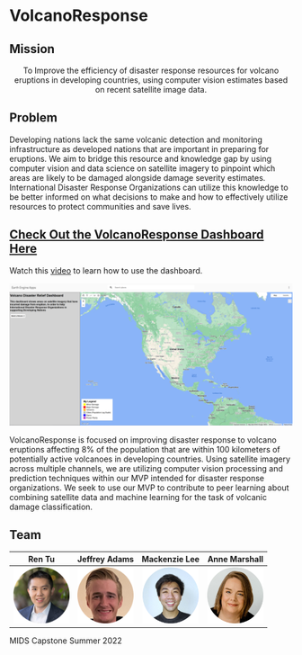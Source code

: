 # VolcanoResponse

## Mission

<p align="center">To Improve the efficiency of disaster response resources for volcano eruptions in developing countries, using computer vision estimates based on recent satellite image data.</p>

## Problem

Developing nations lack the same volcanic detection and monitoring infrastructure as developed nations that are important in preparing for eruptions. We aim to bridge this resource and knowledge gap by using computer vision and data science on satellite imagery to pinpoint which areas are likely to be damaged alongside damage severity estimates. International Disaster Response Organizations can utilize this knowledge to be better informed on what decisions to make and how to effectively utilize resources to protect communities and save lives.

## [Check Out the VolcanoResponse Dashboard Here](https://armds.users.earthengine.app/view/volcanoresponse)

Watch this [video](https://www.youtube.com/watch?v=xKP1_xmywdo) to learn how to use the dashboard.

<img src="images/dashboard_image.png" alt="Dashboard Image"/>

VolcanoResponse is focused on improving disaster response to volcano eruptions affecting 8% of the population that are within 100 kilometers of potentially active volcanoes in developing countries. Using satellite imagery across multiple channels, we are utilizing computer vision processing and prediction techniques within our MVP intended for disaster response organizations. We seek to use our MVP to contribute to peer learning about combining satellite data and machine learning for the task of volcanic damage classification.

## Team

Ren Tu             |  Jeffrey Adams        |  Mackenzie Lee      | Anne Marshall
:-------------------------:|:-------------------------: | :-------------------------: | :-------------------------:
<img src="images/renimage.png" alt="Ren Tu" width="100" height="100"/> |  <img src="images/jeffimage.png" alt="Jeffrey Adams" width="100" height="100"/> | <img src="images/mackenzieimage.png" alt="Mackenzie Lee" width="100" height="100"/> |  <img src="images/anneimage.png" alt="Anne Marshall" width="100" height="100"/>

MIDS Capstone Summer 2022
